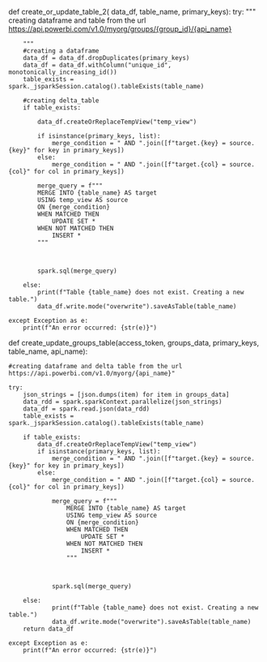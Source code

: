 def create_or_update_table_2( data_df, table_name, primary_keys): 
    try:
        """
        creating dataframe and table from the
         url https://api.powerbi.com/v1.0/myorg/groups/{group_id}/{api_name}

        """
        #creating a dataframe 
        data_df = data_df.dropDuplicates(primary_keys)
        data_df = data_df.withColumn("unique_id", monotonically_increasing_id())
        table_exists = spark._jsparkSession.catalog().tableExists(table_name)
        
        #creating delta_table
        if table_exists:
            
            data_df.createOrReplaceTempView("temp_view")

            if isinstance(primary_keys, list):
                merge_condition = " AND ".join([f"target.{key} = source.{key}" for key in primary_keys]) 
            else: 
                merge_condition = " AND ".join([f"target.{col} = source.{col}" for col in primary_keys])
            
            merge_query = f"""
            MERGE INTO {table_name} AS target
            USING temp_view AS source
            ON {merge_condition}
            WHEN MATCHED THEN
                UPDATE SET *
            WHEN NOT MATCHED THEN
                INSERT *
            """

            

            spark.sql(merge_query)

        else:
            print(f"Table {table_name} does not exist. Creating a new table.")
            data_df.write.mode("overwrite").saveAsTable(table_name)

    except Exception as e:
        print(f"An error occurred: {str(e)}")

def create_update_groups_table(access_token, groups_data, primary_keys, table_name, api_name):

    #creating dataframe and delta table from the url https://api.powerbi.com/v1.0/myorg/{api_name}"
    
    try:
        json_strings = [json.dumps(item) for item in groups_data]
        data_rdd = spark.sparkContext.parallelize(json_strings)
        data_df = spark.read.json(data_rdd)  
        table_exists = spark._jsparkSession.catalog().tableExists(table_name)
            
        if table_exists:
            data_df.createOrReplaceTempView("temp_view")
            if isinstance(primary_keys, list):
                merge_condition = " AND ".join([f"target.{key} = source.{key}" for key in primary_keys]) 
            else: 
                merge_condition = " AND ".join([f"target.{col} = source.{col}" for col in primary_keys])
                    
                merge_query = f"""
                    MERGE INTO {table_name} AS target
                    USING temp_view AS source
                    ON {merge_condition}
                    WHEN MATCHED THEN
                        UPDATE SET *
                    WHEN NOT MATCHED THEN
                        INSERT *
                    """

                

                spark.sql(merge_query)

        else:
                print(f"Table {table_name} does not exist. Creating a new table.")
                data_df.write.mode("overwrite").saveAsTable(table_name)
        return data_df

    except Exception as e:
        print(f"An error occurred: {str(e)}")
